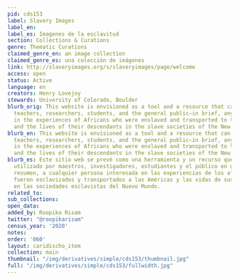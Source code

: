 ```yaml
---
pid: cds153
label: Slavery Images
label_en:
label_es: Imagenes de la esclavitud
section: Collections & Curations
genre: Thematic Curations
claimed_genre_en: an image collection
claimed_genre_es: una colección de imágenes
link: http://slaveryimages.org/s/slaveryimages/page/welcome
access: open
status: Active
language: en
creators: Henry Lovejoy
stewards: University of Colorado, Boulder
blurb_orig: This website is envisioned as a tool and a resource that can be used by
  teachers, researchers, students, and the general public—in brief, anyone interested
  in the experiences of Africans who were enslaved and transported to the Americas
  and the lives of their descendants in the slave societies of the New World.
blurb_en: This website is envisioned as a tool and a resource that can be used by
  teachers, researchers, students, and the general public—in brief, anyone interested
  in the experiences of Africans who were enslaved and transported to the Americas
  and the lives of their descendants in the slave societies of the New World.
blurb_es: Este sitio web se prevé como una herramienta y un recurso que puede ser
  utilizado por maestros, investigadores, estudiantes y el público en general, en
  resumen, a cualquier persona interesada en las experiencias de los africanos que
  fueron esclavizados y transportados a las Américas y las vidas de sus descendientes
  en las sociedades esclavistas del Nuevo Mundo.
related_to:
sub_collections:
open_data:
added_by: Roopika Risam
twitter: "@roopikarisam"
census_year: '2020'
notes:
order: '060'
layout: caridischo_item
collection: main
thumbnail: "/img/derivatives/simple/cds153/thumbnail.jpg"
full: "/img/derivatives/simple/cds153/fullwidth.jpg"
---
```

